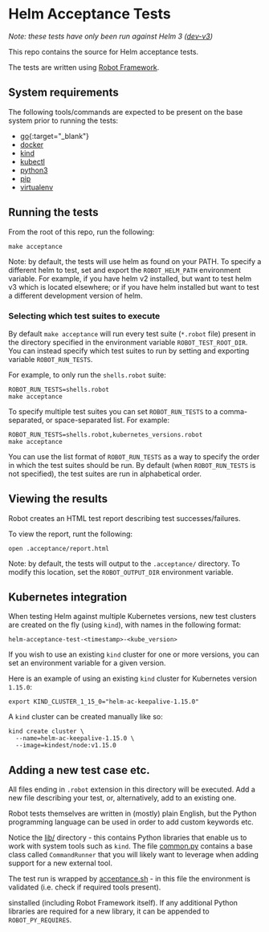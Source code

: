# Helm Acceptance Tests

*Note: these tests have only been run against Helm 3 ([dev-v3](https://github.com/helm/helm/tree/dev-v3))*

This repo contains the source for Helm acceptance tests.

The tests are written using [Robot Framework](https://robotframework.org/).

## System requirements

The following tools/commands are expected to be present on the base system
prior to running the tests:

- [go](https://golang.org/dl/){:target="_blank"}
- [docker](https://hub.docker.com/signup)
- [kind](https://kind.sigs.k8s.io/)
- [kubectl](https://kubernetes.io/docs/tasks/tools/install-kubectl/)
- [python3](https://www.python.org/downloads/)
- [pip](https://pip.pypa.io/en/stable/installing/)
- [virtualenv](https://virtualenv.pypa.io/en/latest/installation/)

## Running the tests

From the root of this repo, run the following:

```
make acceptance
```

Note: by default, the tests will use helm as found on your PATH.
To specify a different helm to test, set and export the `ROBOT_HELM_PATH`
environment variable.  For example, if you have helm v2 installed, but want
to test helm v3 which is located elsewhere; or if you have helm installed
but want to test a different development version of helm.

### Selecting which test suites to execute

By default `make acceptance` will run every test suite (`*.robot` file) present in the directory specified in the environment variable `ROBOT_TEST_ROOT_DIR`.  You can instead specify which test suites to run by setting and exporting variable `ROBOT_RUN_TESTS`.

For example, to only run the `shells.robot` suite:

```
ROBOT_RUN_TESTS=shells.robot
make acceptance
```

To specify multiple test suites you can set `ROBOT_RUN_TESTS` to a comma-separated, or space-separated list.  For example:

```
ROBOT_RUN_TESTS=shells.robot,kubernetes_versions.robot
make acceptance
```

You can use the list format of `ROBOT_RUN_TESTS` as a way to specify the order in which the test suites should be run.  By default (when `ROBOT_RUN_TESTS` is not specified), the test suites are run in alphabetical order.

## Viewing the results

Robot creates an HTML test report describing test successes/failures.

To view the report, runt the following:

```
open .acceptance/report.html
```

Note: by default, the tests will output to the `.acceptance/` directory.
To modify this location, set the `ROBOT_OUTPUT_DIR` environment variable.

## Kubernetes integration

When testing Helm against multiple Kubernetes versions,
new test clusters are created on the fly (using `kind`),
with names in the following format:

```
helm-acceptance-test-<timestamp>-<kube_version>
```

If you wish to use an existing `kind` cluster for one
or more versions, you can set an environment variable for
a given version.

Here is an example of using an existing `kind` cluster
for Kubernetes version `1.15.0`:

```
export KIND_CLUSTER_1_15_0="helm-ac-keepalive-1.15.0"
```

A `kind` cluster can be created manually like so:

```
kind create cluster \
  --name=helm-ac-keepalive-1.15.0 \
  --image=kindest/node:v1.15.0
```

## Adding a new test case etc.

All files ending in `.robot` extension in this directory will be executed.
Add a new file describing your test, or, alternatively, add to an existing one.

Robot tests themselves are written in (mostly) plain English, but the Python
programming language can be used in order to add custom keywords etc.

Notice the [lib/](./lib/) directory - this contains Python libraries that
enable us to work with system tools such as `kind`. The file [common.py](./lib/common.py)
contains a base class called `CommandRunner` that you will likely want to
leverage when adding support for a new external tool.

The test run is wrapped by [acceptance.sh](./scripts/acceptance.sh) -
in this file the environment is validated (i.e. check if required tools present).

sinstalled (including Robot Framework itself). If any additional Python libraries
are required for a new library, it can be appended to `ROBOT_PY_REQUIRES`.
